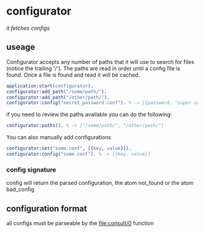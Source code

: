 configurator
=========
*it fetches configs*

## useage ##
Configurator accepts any number of paths that it will use to search for files (notice the trailing '/'). The paths are read in order until a config file is found. Once a file is found and read it will be cached.

```erlang
application:start(configurator).
configurator:add_path("/some/path/").
configurator:add_path("/other/path/").
configurator:config("secret_password.conf"). % -> [{password, "super secret"}]
```

if you need to review the paths available you can do the following:

```erlang
configurator:paths(). % -> ["/some/path/", "/other/path/"]
```

You can also manually add configurations

```erlang
configurator:set("some.conf", [{key, value}]).
configurator:config("some.conf"). % -> [{key, value}]
```

### config signature ###
config will return the parsed configuration, the atom not_found or the atom bad_config

## configuration format ##
all configs must be parseable by the [file:consult/0](http://www.erlang.org/doc/man/file.html#consult-1) function

